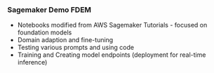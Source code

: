 ### Sagemaker Demo FDEM
- Notebooks modified from AWS Sagemaker Tutorials - focused on foundation models
- Domain adaption and fine-tuning
- Testing various prompts and using code
- Training and Creating model endpoints (deployment for real-time inference)
  
